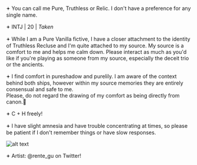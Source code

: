 𖥔 You can call me Pure, Truthless or Relic. I don't have a preference for any single name.

𖥔 INTJ | 20 | _Taken_

𖥔 While I am a Pure Vanilla fictive, I have a closer attachment to the identity of Truthless Recluse and I'm quite attached to my source. My source is a comfort 
   to me and helps me calm down. Please interact as much as you'd like if you're playing as someone from my source, especially the deceit trio or the ancients.

𖥔 I find comfort in pureshadow and purelily. I am aware of the context behind both ships, however within my source memories they are entirely consensual and safe to me.    
   Please, do not regard the drawing of my comfort as being directly from canon.🌻

𖥔 C + H freely!

𖥔 I have slight amnesia and have trouble concentrating at times, so please be patient if I don't remember things or have slow responses.

![alt text](https://i.pinimg.com/736x/ec/7b/ba/ec7bba6cfb1af4addc1e263bafb8b700.jpg)

𖥔 Artist: @rente_gu on Twitter!
